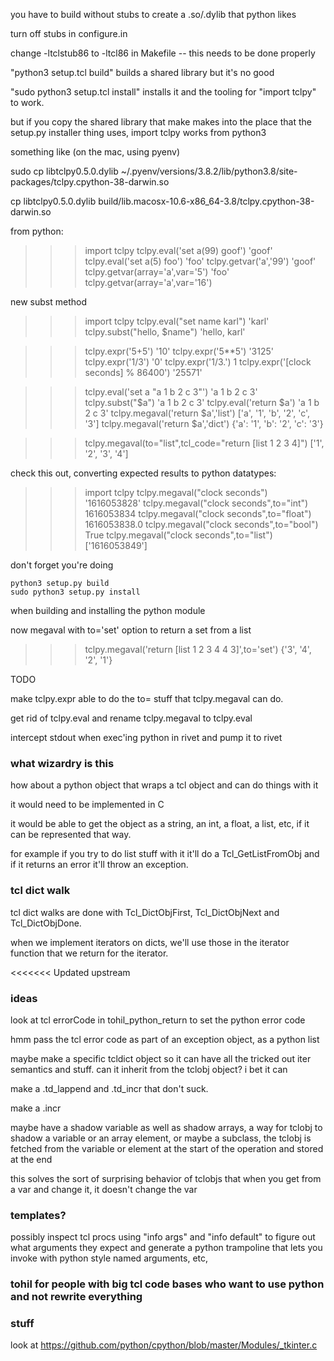 

you have to build without stubs to create a .so/.dylib that python likes

turn off stubs in configure.in

change -ltclstub86 to -ltcl86 in Makefile -- this needs to be done properly

"python3 setup.tcl build" builds a shared library but it's no good

"sudo python3 setup.tcl install" installs it and the tooling for "import tclpy" to work.

but if you copy the shared library that make makes into the place that the setup.py installer thing uses, import tclpy works from python3

something like (on the mac, using pyenv)

sudo cp libtclpy0.5.0.dylib ~/.pyenv/versions/3.8.2/lib/python3.8/site-packages/tclpy.cpython-38-darwin.so

cp libtclpy0.5.0.dylib build/lib.macosx-10.6-x86_64-3.8/tclpy.cpython-38-darwin.so



from python:


>>> import tclpy
>>> tclpy.eval('set a(99) goof')
'goof'
>>> tclpy.eval('set a(5) foo')
'foo'
>>> tclpy.getvar('a','99')
'goof'
>>> tclpy.getvar(array='a',var='5')
'foo'
>>> tclpy.getvar(array='a',var='16')
>>>


new subst method

>>> import tclpy
>>> tclpy.eval("set name karl")
'karl'
>>> tclpy.subst("hello, $name")
'hello, karl'



>>> tclpy.expr('5+5')
'10'
>>> tclpy.expr('5**5')
'3125'
>>> tclpy.expr('1/3')
'0'
>>> tclpy.expr('1/3.')
1
>>> tclpy.expr('[clock seconds] % 86400')
'25571'


>>> tclpy.eval('set a "a 1 b 2 c 3"')
'a 1 b 2 c 3'
>>> tclpy.subst("$a")
'a 1 b 2 c 3'
>>> tclpy.eval('return $a')
'a 1 b 2 c 3'
>>> tclpy.megaval('return $a','list')
['a', '1', 'b', '2', 'c', '3']
>>> tclpy.megaval('return $a','dict')
{'a': '1', 'b': '2', 'c': '3'}


>>> tclpy.megaval(to="list",tcl_code="return [list 1 2 3 4]")
['1', '2', '3', '4']

check this out, converting expected results to python datatypes:

>>> import tclpy
>>> tclpy.megaval("clock seconds")
'1616053828'
>>> tclpy.megaval("clock seconds",to="int")
1616053834
>>> tclpy.megaval("clock seconds",to="float")
1616053838.0
>>> tclpy.megaval("clock seconds",to="bool")
True
>>> tclpy.megaval("clock seconds",to="list")
['1616053849']

don't forget you're doing

    python3 setup.py build
    sudo python3 setup.py install

when building and installing the python module

now megaval with to='set' option to return a set from a list

>>> tclpy.megaval('return [list 1 2 3 4 4 3]',to='set')
{'3', '4', '2', '1'}

TODO

make tclpy.expr able to do the to= stuff that tclpy.megaval can do.

get rid of tclpy.eval and rename tclpy.megaval to tclpy.eval

intercept stdout when exec'ing python in rivet and pump it to rivet





### what wizardry is this

how about a python object that wraps a tcl object and can do things with it

it would need to be implemented in C

it would be able to get the object as a string, an int, a float, a list, etc, if it can be represented that way.

for example if you try to do list stuff with it it'll do a Tcl_GetListFromObj and if it returns an error it'll throw an exception.



### tcl dict walk

tcl dict walks are done with Tcl_DictObjFirst, Tcl_DictObjNext and Tcl_DictObjDone.

when we implement iterators on dicts, we'll use those in the iterator function that we return for the iterator.

<<<<<<< Updated upstream
### ideas

look at tcl errorCode in tohil_python_return to set the python error code

hmm pass the tcl error code as part of an exception object, as a python list

maybe make a specific tcldict object so it can have all the tricked out iter semantics and stuff.  can it inherit from the tclobj object?  i bet it can

make a .td_lappend and .td_incr that don't suck.

make a .incr

maybe have a shadow variable as well as shadow arrays, a way for tclobj to shadow a variable or an array element, or maybe a subclass, the tclobj is fetched from the variable or element at the start of the operation and stored at the end

this solves the sort of surprising behavior of tclobjs that when you get from a var and change it, it doesn't change the var

### templates?

possibly inspect tcl procs using "info args" and "info default" to figure out what arguments they expect and generate a python trampoline that lets you invoke with python style named arguments, etc, 


### tohil for people with big tcl code bases who want to use python and not rewrite everything


### stuff

look at https://github.com/python/cpython/blob/master/Modules/_tkinter.c




